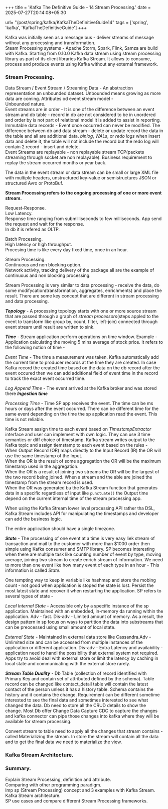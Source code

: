 +++
title = 'Kafka The Definitive Guide - 14 Stream Processing.'
date = 2025-07-27T20:14:08+05:30

url= "/post/spring/kafka/KafkaTheDefinitiveGuide14"
tags = ['spring', 'kafka', 'KafkaTheDefinitiveGuide']
+++

Kafka was initially seen as a message bus - deliver streams of message without any processing and transformation.  
Steam Processing systems - Apache Storm, Spark, Flink, Samza are build with Kafka. Starting from 0.10.0 Kafka data stream using stream processing library as part of its client libraries Kafka Stream. It allows to consume, process and produce events using Kafka without any external framework.

### **Stream Processing.**

Data Stream / Event Stream / Streaming Data - An abstraction representation an unbounded dataset. Unbounded means growing as more data are coming. Attributes od event stream model -  
Unbounded nature.  
Event streams are in order - It is one of the difference between an event stream and db table - record in db are not considered to be in unordered and order by is not part of relational model it is added to assist in reporting.  
Immutable data records - Event once occurred can never be modified. The difference between db and data stream - delete or update record the data in the table and all are additional data. _binlog_, _WALs_, or _redo logs_ when insert data and delete it, the table will not include the record but the redo log will contain 2 record - insert and delete.  
Event Streams are replayable - non replayable stream TCP(packets streaming through socket are non replayable). Business requirement to replay the stream occurred months or year back.  

The data in the event stream or data stream can be small or large XML file with multiple headers, unstructured key-value or semistructures JSON or structured Avro or ProtoBuf.  

**Stream Processing refers to the ongoing processing of one or more event stream.**

Request-Response.  
Low Latency.  
Response time ranging from submilliseconds to few milliseconds. App send the request and wait for the response.  
In db it is refered as OLTP. 

Batch Processing.   
High latency or high throughput.  
Procesing time is like every day fixed time, once in an hour.  

Stream Processing.  
Continuous and non blocking option.  
Network activity, tracking delivery of the package all are the example of continuous and non blocking processing.

Stream Processing is very similar to data processing - receive the data, do some modifycation(transformation, aggregates, enrichments) and place the result. There are some key concept that are different in stream processing and data processing. 

**_Topology_** - A processing topology starts with one or more source stream that are passed through a graph of _stream processors_(steps appled to the event to transform like group by, count, filter, left-join) connected through event stream until result are written to sink.

**_Time_** - Stream application perform operations on time window. Example - Application calculating the moving 5 mins average of stock price. It refers to the following notion of time -

_Event Time_ - The time a measurement was taken. Kafka automatically add the current time to producer records at the time they are created. In case Kafka record the created time based on the data on the db record after the event occured then we can add additional field of event time in the record to track the exact event occurred time.

_Log Append Time_ - The event arrived at the Kafka broker and was stored there _**Ingestion time**_

_Processing Time_ - Time SP app receives the event. The time can be ms hours or days after the event occurred. There can be different time for the same event depending on the time the sp application read the event. This time is not reliable.  

Kafka Stream assign time to each event based on *TimestampExtractor* interface and user can implement with own logic. They can use 3 time semantics or diff choice of timestamp. Kafka stream writes output to the Kafka topic and assign tiemstamp to each event based on the rules -  
When Output Record (OR) maps directly to the Input Record (IR) the OR will use the same timestamp of the Input.  
When the OR is the result of some aggregation the OR will be the maximum timestamp used in the aggregation.  
When the OR is a result of joining two streams the OR will be the largest of the two record being joined. When a stream and the able are joined the timestamp from the stream record is used.  
When the OR was generated bu the Kafka Stream function that generates data in a specific regardless of input like `punctuate()` the Output time depend on the current internal time of the stream processing app.

When using the Kafka Stream lower level processing API rather tha DSL, Kafka Stream includes API for manipulating the timestamps and developer can add the business logic.

The entire application should have a single timezone.

**_State_** - The processing of one event at a time is very easy liek stream of transaction and mail to the customer with more than $1000 order then simple using Kafka consumer and SMTP library. SP becomes interesting when there are multiple task like counting number of event by type, moving average, joining two stream to create enrich stream of information. We need to more than one event like how many event of each type in an hour - This information is called _State_.  

One tempting way to keep in variable like hashmap and store the mobing count - not good when application is stoped the state is lost. Persist the most latest state and recover it when restarting the application. SP refers to several types of state - 

_Local Internal State_ - Accessible only by a specific instance of the sp application. Maintained with an embedded, in-memory da running within the application. Adv - fast. Dis-adv - Limited amount of memory. As a result, the design pattern in sp focus on ways to partition the data into substreams that can be preocessed using small amount of local state.

_External State_ - Maintained in external data store like Cassandra.Adv - Unlimited size and can be accessed from multiple instances of the application or different application. Dis-adv - Extra Latency and availability - application need to handl the possibility that external system not required. Apps try to avoid deal with external store or limit the latency by caching in local state and communicating with the external store rarely.

**_Stream Table Duality_** - Db Table (collection of record identified with Primary Key and contain set of attributed defined by the schema). Table record can be changed like contact_detail table will contain the latest contact of the person unless it has a history table. Schema contains the history and it contains the change. Requirement can be different sometime interested to see the final data and sometimes interested to see what changed the data. Db need to store all the CRUD details to show the change. Most Db offer Change Data Capture CDC to capture the changes and kafka connector can pipe those changes into kafka where they will be available for stream processing.

Convert stream to table need to apply all the changes that stream contains - called Materializing the stream. In store the stream will contain all the data and to get the final data we need to materialize the view.



### **Kafka Stream Architecture.**

### **Summary.**

Explain Stream Processing, definition and attribute.  
Comparing with other programming paradigm.  
Imp sp (Stream Processing) concept and 3 examples with Kafka Stream.  
Kafka Stream architecture.  
SP use cases and compare different Stream Processing frameworks.  
